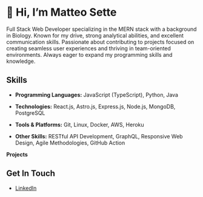 # 👋 Hi, I’m Matteo Sette

Full Stack Web Developer specializing in the MERN stack with a background in Biology. Known for my drive, strong analytical abilities, and excellent communication skills. Passionate about contributing to projects focused on creating seamless user experiences and thriving in team-oriented environments. Always eager to expand my programming skills and knowledge.

## **Skills**

* **Programming Languages:** JavaScript (TypeScript), Python, Java
* **Technologies:** React.js, Astro.js, Express.js, Node.js, MongoDB, PostgreSQL

* **Tools & Platforms:** Git, Linux, Docker, AWS, Heroku

* **Other Skills:** RESTful API Development, GraphQL, Responsive Web Design, Agile Methodologies, GitHub Action

**Projects**

## **Get In Touch**

* [LinkedIn](linkedin.com/in/matteo-sette/)
